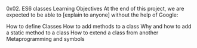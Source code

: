 0x02. ES6 classes
Learning Objectives
At the end of this project, we are expected to be able to [explain to anyone] without the help of Google:

How to define Classes
How to add methods to a class
Why and how to add a static method to a class
How to extend a class from another
Metaprogramming and symbols
